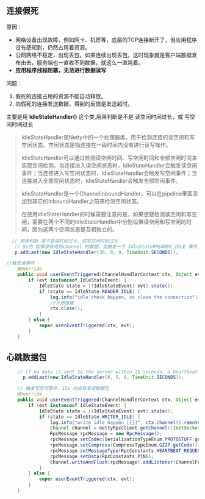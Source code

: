 ## 连接假死

原因：

- 网络设备出现故障，例如网卡、机房等，底层的TCP连接断开了，但应用程序没有感知到，仍然占用着资源。
- 公网网络不稳定，出现丢包，如果连续出现丢包，这时现象就是客户端数据发布出去，服务端也一直收不到数据，就这么一直耗着。
- **应用程序线程阻塞，无法进行数据读写**

问题：

1. 假死的连接占用的资源不能自动释放。
2. 向假死的连接发送数据，得到的反馈是发送超时。



主要是用 **IdleStateHandler()** 这个类,用来判断是不是 读空闲时间过长，或 写空闲时间过长

> IdleStateHandler是Netty中的一个处理器类，用于检测连接的读空闲和写空闲状态。空闲状态是指连接在一段时间内没有进行读写操作。
>
> IdleStateHandler可以通过检测读空闲时间、写空闲时间和全部空闲时间来实现空闲检测。当连接进入读空闲状态时，IdleStateHandler会触发读空闲事件；当连接进入写空闲状态时，IdleStateHandler会触发写空闲事件；当连接进入全部空闲状态时，IdleStateHandler会触发全部空闲事件。
>
> IdleStateHandler是一个ChannelInboundHandler，可以在pipeline里面添加到其它的InboundHandler之前来检测空闲状态。
>
> 在使用IdleStateHandler的时候需要注意的是，如果想要检测读空闲和写空闲，需要在两个不同的IdleStateHandler中分别设置读空闲和写空闲的时间，因为这两个空闲状态是互相独立的。

```java
  // 用来判断 是不是读时间过长，或写空闲时间过长
   // 5s内 如果没有收到channel 的数据，会触发一个 IdleState#READER_IDLE 事件
   p.addLast(new IdleStateHandler(30, 0, 0, TimeUnit.SECONDS));
```

```java
//触发读事件
	@Override
    public void userEventTriggered(ChannelHandlerContext ctx, Object evt) throws Exception {
        if (evt instanceof IdleStateEvent) {
            IdleState state = ((IdleStateEvent) evt).state();
            if (state == IdleState.READER_IDLE) {
                log.info("idle check happen, so close the connection");
                //关闭连接
                ctx.close();
            }
        } else {
            super.userEventTriggered(ctx, evt);
        }
    }
```





## 心跳数据包

```java
    // If no data is sent to the server within 15 seconds, a heartbeat request is sent
      p.addLast(new IdleStateHandler(0, 5, 0, TimeUnit.SECONDS));
```

```java
    // 触发写空闲事件，15s 内没有发送数据包
    @Override
    public void userEventTriggered(ChannelHandlerContext ctx, Object evt) throws Exception {
        if (evt instanceof IdleStateEvent) {
            IdleState state = ((IdleStateEvent) evt).state();
            if (state == IdleState.WRITER_IDLE) {
                log.info("write idle happen [{}]", ctx.channel().remoteAddress());
                Channel channel = nettyRpcClient.getChannel((InetSocketAddress) ctx.channel().remoteAddress());
                RpcMessage rpcMessage = new RpcMessage();
                rpcMessage.setCodec(SerializationTypeEnum.PROTOSTUFF.getCode());
                rpcMessage.setCompress(CompressTypeEnum.GZIP.getCode());
                rpcMessage.setMessageType(RpcConstants.HEARTBEAT_REQUEST_TYPE);
                rpcMessage.setData(RpcConstants.PING);
                channel.writeAndFlush(rpcMessage).addListener(ChannelFutureListener.CLOSE_ON_FAILURE);
            }
        } else {
            super.userEventTriggered(ctx, evt);
        }
    }
```

